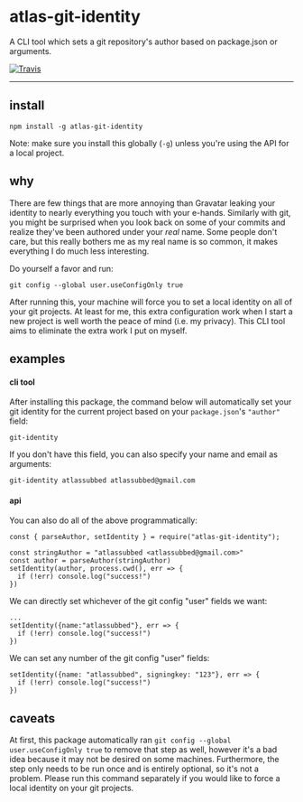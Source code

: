 # atlas-git-identity

A CLI tool which sets a git repository's author based on package.json or arguments.

[![Travis](https://img.shields.io/travis/atlassubbed/atlas-git-identity.svg)](https://travis-ci.org/atlassubbed/atlas-git-identity)

---

## install

```
npm install -g atlas-git-identity
```

Note: make sure you install this globally (`-g`) unless you're using the API for a local project.

## why

There are few things that are more annoying than Gravatar leaking your identity to nearly everything you touch with your e-hands. Similarly with git, you might be surprised when you look back on some of your commits and realize they've been authored under your *real* name. Some people don't care, but this really bothers me as my real name is so common, it makes everything I do much less interesting.

Do yourself a favor and run:

```
git config --global user.useConfigOnly true
```

After running this, your machine will force you to set a local identity on all of your git projects. At least for me, this extra configuration work when I start a new project is well worth the peace of mind (i.e. my privacy). This CLI tool aims to eliminate the extra work I put on myself.

## examples

#### cli tool

After installing this package, the command below will automatically set your git identity for the current project based on your `package.json`'s `"author"` field:

```
git-identity
```

If you don't have this field, you can also specify your name and email as arguments:

```
git-identity atlassubbed atlassubbed@gmail.com
```

#### api

You can also do all of the above programmatically:

```
const { parseAuthor, setIdentity } = require("atlas-git-identity");

const stringAuthor = "atlassubbed <atlassubbed@gmail.com>"
const author = parseAuthor(stringAuthor)
setIdentity(author, process.cwd(), err => {
  if (!err) console.log("success!")
})
```

We can directly set whichever of the git config "user" fields we want:

```
...
setIdentity({name:"atlassubbed"}, err => {
  if (!err) console.log("success!")
})
```

We can set any number of the git config "user" fields:

```
setIdentity({name: "atlassubbed", signingkey: "123"}, err => {
  if (!err) console.log("success!")
})
```

## caveats

At first, this package automatically ran `git config --global user.useConfigOnly true` to remove that step as well, however it's a bad idea because it may not be desired on some machines. Furthermore, the step only needs to be run once and is entirely optional, so it's not a problem. Please run this command separately if you would like to force a local identity on your git projects.



